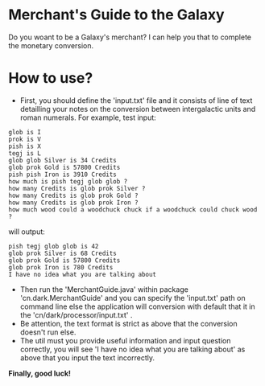 # Merchant's Guide to the Galaxy
Do you woant to be a Galaxy's merchant? I can help you that to complete the monetary conversion.

# How to use?
- First, you should define the 'input.txt' file and it consists of line of text detailling your notes on the conversion between intergalactic units and roman numerals. For example, test input:
```$text
glob is I
prok is V
pish is X
tegj is L
glob glob Silver is 34 Credits
glob prok Gold is 57800 Credits
pish pish Iron is 3910 Credits
how much is pish tegj glob glob ?
how many Credits is glob prok Silver ?
how many Credits is glob prok Gold ?
how many Credits is glob prok Iron ?
how much wood could a woodchuck chuck if a woodchuck could chuck wood ?
```
will output:
```$text
pish tegj glob glob is 42
glob prok Silver is 68 Credits
glob prok Gold is 57800 Credits
glob prok Iron is 780 Credits
I have no idea what you are talking about
```
- Then run the 'MerchantGuide.java' within package 'cn.dark.MerchantGuide' and you can specify the 'input.txt' path on command line else the application will conversion with default that it in the 'cn/dark/processor/input.txt' .
- Be attention, the text format is strict as above that the conversion doesn't run else. 
- The util must you provide useful information and input question correctly, you will see 'I have no idea what you are talking about' as above that you input the text incorrectly.

**Finally, good luck!**